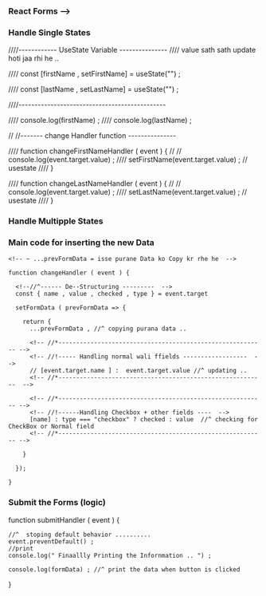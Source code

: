 
### React Forms --> 

<!-- //! React Froms = me accumulate (ikatthaa) krne ki jrurat nhi hoti he ..  -->
<!-- react forms = functionality hoti he sari states ko save kr sakte he hooks (useState) ki madad se ...  -->
<!-- multipple states handle krne ke liye object ka use krenge  -->

<!-- //!------ to Handle Multiple States -------->


### Handle Single States 
<!-- //?------------------------------------------------------------------------------- -->
<!-- //*------------------ to handle single single states ----------  -->
  ////------------ UseState Variable ---------------
  //// value sath sath update hoti jaa rhi he .. 

  //// const [firstName , setFirstName] = useState("") ; 

  //// const [lastName , setLastName] = useState("") ; 

  ////----------------------------------------------

  //// console.log(firstName) ; 
  //// console.log(lastName) ; 

  // //------- change Handler function --------------- 
    
  ////   function changeFirstNameHandler ( event ) {
  //     // console.log(event.target.value) ; 
  ////     setFirstName(event.target.value) ; // usestate
  ////   }


  ////   function changeLastNameHandler ( event ) {
  //     // console.log(event.target.value) ; 
  ////     setLastName(event.target.value) ; // usestate
  ////   }

<!-- //*---------------------------------------------------   -->
<!-- //?------------------------------------------------------------------------------- -->


### Handle Multipple States 
<!-- //^---------------------------------------------------------------------------------------------- -->

<!-- //* multiple states ko handle krne ke liye OBJECT banate he  -->

<!--//? const [ formData , SetFormData ] = useState ( 
    {
        firstName : "value" , 
        LastName : "value: , 
        email : "value" , 
    }
); -->

### Main code for inserting the new Data 

<!-- //*--------- FormData ke andar Naya Data dalne ke liye --------  -->

    <!-- ~ ...prevFormData = isse purane Data ko Copy kr rhe he  -->

    function changeHandler ( event ) {

      <!--//^------ De--Structuring ---------  -->
      const { name , value , checked , type } = event.target

      setFormData ( prevFormData => {
        
        return {
          ...prevFormData , //^ copying purana data .. 

          <!-- //*---------------------------------------------------------- -->
          <!-- //!----- Handling normal wali ffields ------------------  -->
          // [event.target.name ] :  event.target.value //^ updating ..
          <!-- //*----------------------------------------------------------  -->

          <!-- //*---------------------------------------------------------- -->
          <!-- //!------Handling Checkbox + other fields ----  -->
          [name] : type === "checkbox" ? checked : value  //^ checking for CheckBox or Normal field
          <!-- //*---------------------------------------------------------- -->

        }

      });

    }

### Submit the Forms (logic) 

<!-- //*------------------------------------------------------------------ -->
<!-- //*-----------------Submit_Handler ------------------------  -->

  function submitHandler ( event ) {

    //^  stoping default behavior ..........
    event.preventDefault() ; 
    //print 
    console.log(" Finaallly Printing the Infornmation .. ") ; 

    console.log(formData) ; //^ print the data when button is clicked 

  }

<!-- //*------------------------------------------------------- -->
<!-- //?--------------------------------------------------------------------- -->
